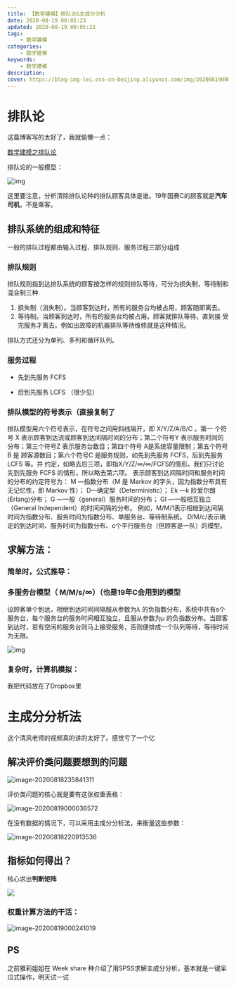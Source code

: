 ```yaml
---
title: 【数学建模】排队论&主成分分析
date: 2020-08-19 00:05:23
updated: 2020-08-19 00:05:23
tags:
    - 数学建模
categories:
    - 数学建模
keywords:
    - 数学建模
description:
cover: https://blog-img-lei.oss-cn-beijing.aliyuncs.com/img/20200819000750.png
---
```

# 排队论

这篇博客写的太好了，我就偷懒一点：

[数学建模之排队论](https://blog.csdn.net/sunyueqinghit/article/details/81562138)

排队论的一般模型：

![img](https://blog-img-lei.oss-cn-beijing.aliyuncs.com/img/20180810130528383.jpg)

这里要注意，分析清除排队论种的排队顾客具体是谁。19年国赛C的顾客就是**汽车司机**，不是乘客。

## 排队系统的组成和特征

一般的排队过程都由输入过程、排队规则、服务过程三部分组成

### 排队规则

排队规则指到达排队系统的顾客按怎样的规则排队等待，可分为损失制，等待制和 混合制三种.

1. 损失制（消失制）。当顾客到达时，所有的服务台均被占用，顾客随即离去。
2. 等待制。当顾客到达时，所有的服务台均被占用，顾客就排队等待，直到接 受完服务才离去。例如出故障的机器排队等待维修就是这种情况。

排队方式还分为单列、多列和循环队列。

### 服务过程

+ 先到先服务 FCFS

+ 后到先服务 LCFS （很少见）

### 排队模型的符号表示（直接复制了

排队模型用六个符号表示，在符号之间用斜线隔开，即 X/Y/Z/A/B/C 。第一 个符号 X 表示顾客到达流或顾客到达间隔时间的分布；第二个符号Y 表示服务时间的 分布；第三个符号Z 表示服务台数目；第四个符号 A是系统容量限制；第五个符号B 是 顾客源数目；第六个符号C 是服务规则，如先到先服务 FCFS，后到先服务 LCFS 等。并 约定，如略去后三项，即指X/Y/Z/∞/∞/FCFS的情形。我们只讨论先到先服务 FCFS 的情形，所以略去第六项。
表示顾客到达间隔时间和服务时间的分布的约定符号为：
M —指数分布（M 是 Markov 的字头，因为指数分布具有无记忆性，即 Markov 性）；
D—确定型（Deterministic）；
Ek —k 阶爱尔朗(Erlang)分布；
G —一般（general）服务时间的分布；
GI —一般相互独立（General Independent）的时间间隔的分布。
例如，M/M/1表示相继到达间隔时间为指数分布、服务时间为指数分布、单服务台、等待制系统。
D/M/c/表示确定的到达时间、服务时间为指数分布、c个平行服务台（但顾客是一队）的模型。

## 求解方法：

### 简单时，公式推导：

###  多服务台模型（ M/M/s/∞）（也是19年C会用到的模型

设顾客单个到达，相继到达时间间隔服从参数为$λ$ 的负指数分布，系统中共有s个 服务台，每个服务台的服务时间相互独立，且服从参数为$μ$ 的负指数分布。当顾客到达时，若有空闲的服务台则马上接受服务，否则便排成一个队列等待，等待时间为无限。

![img](https://blog-img-lei.oss-cn-beijing.aliyuncs.com/img/20180810133729317.jpg)

### 复杂时，计算机模拟：

我把代码放在了Dropbox里

# 主成分分析法

这个清风老师的视频真的讲的太好了。感觉亏了一个亿

## 解决评价类问题要想到的问题

![image-20200818235841311](https://blog-img-lei.oss-cn-beijing.aliyuncs.com/img/image-20200818235841311.png)

评价类问题的核心就是要有这张权重表格：

![image-20200819000036572](https://blog-img-lei.oss-cn-beijing.aliyuncs.com/img/image-20200819000036572.png)

在没有数据的情况下，可以采用主成分分析法，来衡量这些参数：

![image-20200818220913536](https://blog-img-lei.oss-cn-beijing.aliyuncs.com/img/image-20200818220913536.png)

## 指标如何得出？

核心求出**判断矩阵**

![](https://blog-img-lei.oss-cn-beijing.aliyuncs.com/img/image-20200818221216938.png)

### 权重计算方法的干活：

![image-20200819000241019](https://blog-img-lei.oss-cn-beijing.aliyuncs.com/img/image-20200819000241019.png)

## PS

之前雅莉姐姐在 Week share 种介绍了用SPSS求解主成分分析，基本就是一键呆瓜式操作，明天试一试